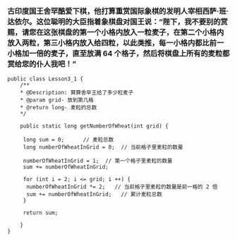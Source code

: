 ### 古印度国王舍罕酷爱下棋，他打算重赏国际象棋的发明人宰相西萨·班·达依尔。这位聪明的大臣指着象棋盘对国王说：“陛下，我不要别的赏赐，请您在这张棋盘的第一个小格内放入一粒麦子，在第二个小格内放入两粒，第三小格内放入给四粒，以此类推，每一小格内都比前一小格加一倍的麦子，直至放满 64 个格子，然后将棋盘上所有的麦粒都赏给您的仆人我吧！”

```
public class Lesson3_1 {
    /**
    * @Description: 算算舍罕王给了多少粒麦子
    * @param grid- 放到第几格
    * @return long- 麦粒的总数
    */

    public static long getNumberOfWheat(int grid) {

     long sum = 0;      // 麦粒总数
     long numberOfWheatInGrid = 0;  // 当前格子里麦粒的数量

     numberOfWheatInGrid = 1;  // 第一个格子里麦粒的数量
     sum += numberOfWheatInGrid;

     for (int i = 2; i <= grid; i ++) {
      numberOfWheatInGrid *= 2;   // 当前格子里麦粒的数量是前一格的 2 倍
      sum += numberOfWheatInGrid;   // 累计麦粒总数
     }

     return sum;

    }
}

```